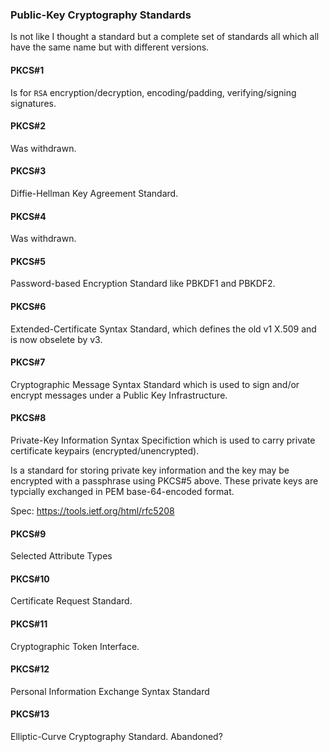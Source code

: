 ### Public-Key Cryptography Standards
Is not like I thought a standard but a complete set of standards all which all
have the same name but with different versions.

#### PKCS#1
Is for `RSA` encryption/decryption, encoding/padding, verifying/signing
signatures.

#### PKCS#2
Was withdrawn.

#### PKCS#3
Diffie-Hellman Key Agreement Standard.

#### PKCS#4
Was withdrawn.

#### PKCS#5
Password-based Encryption Standard like PBKDF1 and PBKDF2.

#### PKCS#6
Extended-Certificate Syntax Standard, which defines the old v1 X.509 and is now
obselete by v3.

#### PKCS#7
Cryptographic Message Syntax Standard which is used to sign and/or encrypt
messages under a Public Key Infrastructure.

#### PKCS#8
Private-Key Information Syntax Specifiction which is used to carry private
certificate keypairs (encrypted/unencrypted).

Is a standard for storing private key information and the key may be encrypted
with a passphrase using PKCS#5 above.
These private keys are typcially exchanged in PEM base-64-encoded format.

Spec: https://tools.ietf.org/html/rfc5208

#### PKCS#9
Selected Attribute Types

#### PKCS#10
Certificate Request Standard.

#### PKCS#11
Cryptographic Token Interface.


#### PKCS#12
Personal Information Exchange Syntax Standard

#### PKCS#13
Elliptic-Curve Cryptography Standard.
Abandoned?

